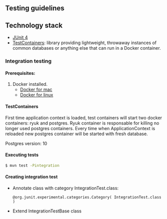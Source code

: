 ## Testing guidelines

## Technology stack
* [JUnit 4](https://junit.org) 
* [TestContainers](https://www.testcontainers.org): library providing lightweight, throwaway instances of common databases or anything else that can run in a Docker container.
### Integration testing

#### Prerequisites:

1) Docker installed.
    - [Docker for mac](https://docs.docker.com/docker-for-mac/)
    - [Docker for linux](https://docs.docker.com/install/linux/docker-ce/ubuntu/)


#### TestContainers
First time application context is loaded, test containers will start two docker containers: ryuk and postgres. Ryuk container is responsable for killing no longer used postgres containers. 
Every time when ApplicationContext is reloaded new postgres container will be started with fresh database. 

Postgres version: 10

#### Executing tests
```sh
$ mvn test -Pintegration
```

#### Creating integration test
- Annotate class with category IntegrationTest.class: 

  ``
    @org.junit.experimental.categories.Category( IntegrationTest.class )
  ``
  
- Extend IntegrationTestBase class